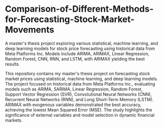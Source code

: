 # Comparison-of-Different-Methods-for-Forecasting-Stock-Market-Movements
A master's thesis project exploring various statistical, machine learning, and deep learning models for stock price forecasting using historical data from Meta Platforms Inc. Models include ARIMA, ARIMAX, Linear Regression, Random Forest, CNN, RNN, and LSTM, with ARIMAX yielding the best results.

This repository contains my master's thesis project on forecasting stock market prices using statistical, machine learning, and deep learning models. The project focused on historical data from Meta Platforms Inc., evaluating models such as ARIMA, SARIMA, Linear Regression, Random Forest, Support Vector Regression (SVR), Convolutional Neural Networks (CNN), Recurrent Neural Networks (RNN), and Long Short-Term Memory (LSTM). ARIMAX with exogenous variables demonstrated the best accuracy, achieving the lowest Mean Squared Error (MSE). The study highlights the significance of external variables and model selection in dynamic financial markets.
